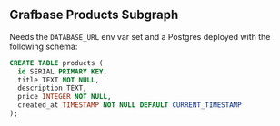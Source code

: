 ## Grafbase Products Subgraph

Needs the `DATABASE_URL` env var set and a Postgres deployed with the following schema:

```sql
CREATE TABLE products (
  id SERIAL PRIMARY KEY,
  title TEXT NOT NULL,
  description TEXT,
  price INTEGER NOT NULL,
  created_at TIMESTAMP NOT NULL DEFAULT CURRENT_TIMESTAMP
);
```
